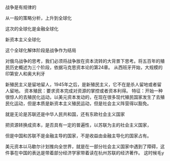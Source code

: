 
### 
战争是有规律的

从一般的策略分析，上升到全球化

这次的全球化是金融全球化

新资本主义全球化

这个全球化解体阶段是战争作为结局

对俄乌战争的思考，我们必须将战争放在资本流转的大背景下思考。将五百年的殖民历史概述为三个阶段，依据马克思资本论的第24章。
从西班牙开始，大规模的印第安人和奥大利牙

新殖民主义是留地留人，1945年之后，是新殖民主义，它不在是杀人留地或者留人留地。
资本殖民：要求资本完成对资源的掌控或者资本利得。
特征：开始一种很惊人的去殖民化运动，以美元资本发动的，在现在很多现代殖民国家发生了去殖民化运动，但是本质是新资本主义殖民运动，但是社会主义阵营得以豁免。

就是无论是苏联还是中华人民共和国，还有东欧社会主义国家

把资源转换成资本，是否具有一定的普遍性，以苏联为主的社会主义国家，

但是中国和苏联不是金融主导的国家，不是收益由金融主导化的国家占有。

美元资本以马歇尔计划推向全世界，就是在一部分社会主义国家中遇到了障碍，这件事在中国的表达是带着部分经济学家带着读在杭州苏联的经济著作。 
这时候毛y